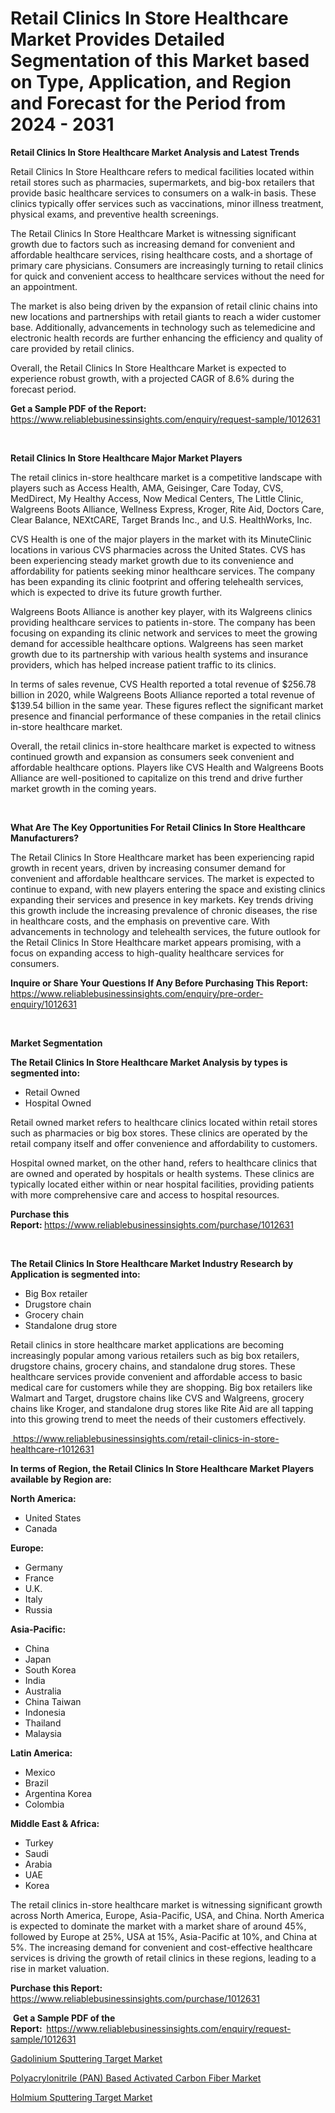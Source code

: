 <p><h1>Retail Clinics In Store Healthcare Market Provides Detailed Segmentation of this Market based on Type, Application, and Region and Forecast for the Period from 2024 - 2031</h1></p><p><strong>Retail Clinics In Store Healthcare Market Analysis and Latest Trends</strong></p>
<p><p>Retail Clinics In Store Healthcare refers to medical facilities located within retail stores such as pharmacies, supermarkets, and big-box retailers that provide basic healthcare services to consumers on a walk-in basis. These clinics typically offer services such as vaccinations, minor illness treatment, physical exams, and preventive health screenings.</p><p>The Retail Clinics In Store Healthcare Market is witnessing significant growth due to factors such as increasing demand for convenient and affordable healthcare services, rising healthcare costs, and a shortage of primary care physicians. Consumers are increasingly turning to retail clinics for quick and convenient access to healthcare services without the need for an appointment.</p><p>The market is also being driven by the expansion of retail clinic chains into new locations and partnerships with retail giants to reach a wider customer base. Additionally, advancements in technology such as telemedicine and electronic health records are further enhancing the efficiency and quality of care provided by retail clinics.</p><p>Overall, the Retail Clinics In Store Healthcare Market is expected to experience robust growth, with a projected CAGR of 8.6% during the forecast period.</p></p>
<p><strong>Get a Sample PDF of the Report:&nbsp;</strong> <a href="https://www.reliablebusinessinsights.com/enquiry/request-sample/1012631">https://www.reliablebusinessinsights.com/enquiry/request-sample/1012631</a></p>
<p>&nbsp;</p>
<p><strong>Retail Clinics In Store Healthcare Major Market Players</strong></p>
<p><p>The retail clinics in-store healthcare market is a competitive landscape with players such as Access Health, AMA, Geisinger, Care Today, CVS, MedDirect, My Healthy Access, Now Medical Centers, The Little Clinic, Walgreens Boots Alliance, Wellness Express, Kroger, Rite Aid, Doctors Care, Clear Balance, NEXtCARE, Target Brands Inc., and U.S. HealthWorks, Inc.</p><p>CVS Health is one of the major players in the market with its MinuteClinic locations in various CVS pharmacies across the United States. CVS has been experiencing steady market growth due to its convenience and affordability for patients seeking minor healthcare services. The company has been expanding its clinic footprint and offering telehealth services, which is expected to drive its future growth further.</p><p>Walgreens Boots Alliance is another key player, with its Walgreens clinics providing healthcare services to patients in-store. The company has been focusing on expanding its clinic network and services to meet the growing demand for accessible healthcare options. Walgreens has seen market growth due to its partnership with various health systems and insurance providers, which has helped increase patient traffic to its clinics.</p><p>In terms of sales revenue, CVS Health reported a total revenue of $256.78 billion in 2020, while Walgreens Boots Alliance reported a total revenue of $139.54 billion in the same year. These figures reflect the significant market presence and financial performance of these companies in the retail clinics in-store healthcare market.</p><p>Overall, the retail clinics in-store healthcare market is expected to witness continued growth and expansion as consumers seek convenient and affordable healthcare options. Players like CVS Health and Walgreens Boots Alliance are well-positioned to capitalize on this trend and drive further market growth in the coming years.</p></p>
<p>&nbsp;</p>
<p><strong>What Are The Key Opportunities For Retail Clinics In Store Healthcare Manufacturers?</strong></p>
<p><p>The Retail Clinics In Store Healthcare market has been experiencing rapid growth in recent years, driven by increasing consumer demand for convenient and affordable healthcare services. The market is expected to continue to expand, with new players entering the space and existing clinics expanding their services and presence in key markets. Key trends driving this growth include the increasing prevalence of chronic diseases, the rise in healthcare costs, and the emphasis on preventive care. With advancements in technology and telehealth services, the future outlook for the Retail Clinics In Store Healthcare market appears promising, with a focus on expanding access to high-quality healthcare services for consumers.</p></p>
<p><strong>Inquire or Share Your Questions If Any Before Purchasing This Report:</strong> <a href="https://www.reliablebusinessinsights.com/enquiry/pre-order-enquiry/1012631">https://www.reliablebusinessinsights.com/enquiry/pre-order-enquiry/1012631</a></p>
<p>&nbsp;</p>
<p><strong>Market Segmentation</strong></p>
<p><strong>The Retail Clinics In Store Healthcare Market Analysis by types is segmented into:</strong></p>
<p><ul><li>Retail Owned</li><li>Hospital Owned</li></ul></p>
<p><p>Retail owned market refers to healthcare clinics located within retail stores such as pharmacies or big box stores. These clinics are operated by the retail company itself and offer convenience and affordability to customers.</p><p>Hospital owned market, on the other hand, refers to healthcare clinics that are owned and operated by hospitals or health systems. These clinics are typically located either within or near hospital facilities, providing patients with more comprehensive care and access to hospital resources.</p></p>
<p><strong>Purchase this Report:&nbsp;</strong><a href="https://www.reliablebusinessinsights.com/purchase/1012631">https://www.reliablebusinessinsights.com/purchase/1012631</a></p>
<p>&nbsp;</p>
<p><strong>The Retail Clinics In Store Healthcare Market Industry Research by Application is segmented into:</strong></p>
<p><ul><li>Big Box retailer</li><li>Drugstore chain</li><li>Grocery chain</li><li>Standalone drug store</li></ul></p>
<p><p>Retail clinics in store healthcare market applications are becoming increasingly popular among various retailers such as big box retailers, drugstore chains, grocery chains, and standalone drug stores. These healthcare services provide convenient and affordable access to basic medical care for customers while they are shopping. Big box retailers like Walmart and Target, drugstore chains like CVS and Walgreens, grocery chains like Kroger, and standalone drug stores like Rite Aid are all tapping into this growing trend to meet the needs of their customers effectively.</p></p>
<p><a href="https://www.reliablebusinessinsights.com/retail-clinics-in-store-healthcare-r1012631">&nbsp;https://www.reliablebusinessinsights.com/retail-clinics-in-store-healthcare-r1012631</a></p>
<p><strong>In terms of Region, the Retail Clinics In Store Healthcare Market Players available by Region are:</strong></p>
<p>
    <p> <strong> North America: </strong>
        <ul>
            <li>United States</li>
            <li>Canada</li>
        </ul>
        </p> 
    <p> <strong> Europe: </strong>
        <ul>
            <li>Germany</li>
            <li>France</li>
            <li>U.K.</li>
            <li>Italy</li>
            <li>Russia</li>
        </ul>
        </p> 
    <p> <strong> Asia-Pacific: </strong>
        <ul>
            <li>China</li>
            <li>Japan</li>
            <li>South Korea</li>
            <li>India</li>
            <li>Australia</li>
            <li>China Taiwan</li>
            <li>Indonesia</li>
            <li>Thailand</li>
            <li>Malaysia</li>
        </ul>
        </p> 
    <p> <strong> Latin America: </strong>
        <ul>
            <li>Mexico</li>
            <li>Brazil</li>
            <li>Argentina Korea</li>
            <li>Colombia</li>
        </ul>
        </p> 
    <p> <strong> Middle East & Africa: </strong>
        <ul>
            <li>Turkey</li>
            <li>Saudi</li>
            <li>Arabia</li>
            <li>UAE</li>
            <li>Korea</li>
        </ul>
    </p>
    </p>
<p><p>The retail clinics in-store healthcare market is witnessing significant growth across North America, Europe, Asia-Pacific, USA, and China. North America is expected to dominate the market with a market share of around 45%, followed by Europe at 25%, USA at 15%, Asia-Pacific at 10%, and China at 5%. The increasing demand for convenient and cost-effective healthcare services is driving the growth of retail clinics in these regions, leading to a rise in market valuation.</p></p>
<p><strong>Purchase this Report: </strong><a href="https://www.reliablebusinessinsights.com/purchase/1012631">https://www.reliablebusinessinsights.com/purchase/1012631</a></p>
<p>&nbsp;<strong>Get a Sample PDF of the Report:&nbsp;&nbsp;</strong><a href="https://www.reliablebusinessinsights.com/enquiry/request-sample/1012631">https://www.reliablebusinessinsights.com/enquiry/request-sample/1012631</a></p>
<p><strong></strong></p>
<p><p><a href="https://github.com/abigailsutherland7889/Market-Research-Report-List-1/blob/main/gadolinium-sputtering-target-market.md">Gadolinium Sputtering Target Market</a></p><p><a href="https://www.linkedin.com/pulse/insights-polyacrylonitrile-pan-based-activated-carbon-fiber-industry-gqy5f?trackingId=s2PMrwShQXKe196jlQ8Gog%3D%3D">Polyacrylonitrile (PAN) Based Activated Carbon Fiber Market</a></p><p><a href="https://github.com/YashRP12/Market-Research-Report-List-5/blob/main/holmium-sputtering-target-market.md">Holmium Sputtering Target Market</a></p></p>